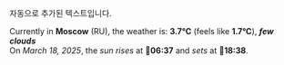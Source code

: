 
자동으로 추가된 텍스트입니다.

<!--START_SECTION:weather:moscow-->
Currently in **Moscow** (RU), the weather is: **3.7°C** (feels like **1.7°C**), ***few clouds***<br/>
On *March 18, 2025*, the *sun rises* at 🌅**06:37** and *sets* at 🌇**18:38**.
<!--END_SECTION:weather-->
